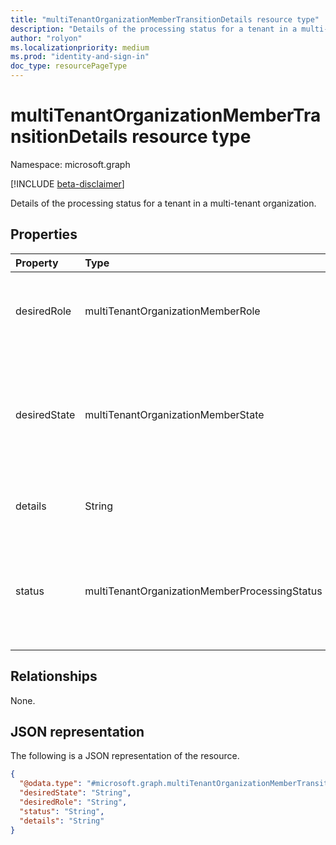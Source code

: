 ```yaml
---
title: "multiTenantOrganizationMemberTransitionDetails resource type"
description: "Details of the processing status for a tenant in a multi-tenant organization."
author: "rolyon"
ms.localizationpriority: medium
ms.prod: "identity-and-sign-in"
doc_type: resourcePageType
---
```


# multiTenantOrganizationMemberTransitionDetails resource type

Namespace: microsoft.graph

[!INCLUDE [beta-disclaimer](../../includes/beta-disclaimer.md)]

Details of the processing status for a tenant in a multi-tenant organization.

## Properties
|Property|Type|Description|
|:---|:---|:---|
|desiredRole|multiTenantOrganizationMemberRole|Role of the tenant in the multi-tenant organization. The possible values are: `owner`, `member`, `unknownFutureValue`.|
|desiredState|multiTenantOrganizationMemberState|State of the tenant in the multi-tenant organization currently being processed. The possible values are: `pending`, `active`, `removed`, `unknownFutureValue`. Read-only.|
|details|String|Details that explain the processing status if any. Read-only.|
|status|multiTenantOrganizationMemberProcessingStatus|Processing state of the asynchronous job. The possible values are: `notStarted`, `running`, `succeeded`, `failed`, `unknownFutureValue`. Read-only.|

## Relationships
None.

## JSON representation
The following is a JSON representation of the resource.
<!-- {
  "blockType": "resource",
  "@odata.type": "microsoft.graph.multiTenantOrganizationMemberTransitionDetails"
}
-->
``` json
{
  "@odata.type": "#microsoft.graph.multiTenantOrganizationMemberTransitionDetails",
  "desiredState": "String",
  "desiredRole": "String",
  "status": "String",
  "details": "String"
}
```

